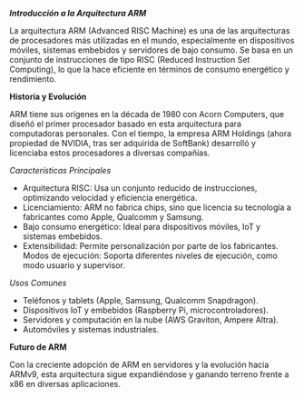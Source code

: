 ﻿***Introducción a la Arquitectura ARM***

La arquitectura ARM (Advanced RISC Machine) es una de las arquitecturas de procesadores más utilizadas en 
el mundo, especialmente en dispositivos móviles, sistemas embebidos y servidores de bajo consumo. Se basa en un conjunto de instrucciones de tipo RISC (Reduced Instruction Set Computing), lo que la hace eficiente en términos de consumo energético y rendimiento.

**Historia y Evolución**

ARM tiene sus orígenes en la década de 1980 con Acorn Computers, que diseñó el primer procesador basado en esta arquitectura para computadoras personales. Con el tiempo, la empresa ARM Holdings (ahora propiedad de NVIDIA, tras ser adquirida de SoftBank) desarrolló y licenciaba estos procesadores a diversas compañías.

*Características Principales*

- Arquitectura RISC: Usa un conjunto reducido de instrucciones, optimizando velocidad y eficiencia energética.
- Licenciamiento: ARM no fabrica chips, sino que licencia su tecnología a fabricantes como Apple, Qualcomm y Samsung.
- Bajo consumo energético: Ideal para dispositivos móviles, IoT y sistemas embebidos.
- Extensibilidad: Permite personalización por parte de los fabricantes.
Modos de ejecución: Soporta diferentes niveles de ejecución, como modo usuario y supervisor.

*Usos Comunes*

- Teléfonos y tablets (Apple, Samsung, Qualcomm Snapdragon).
- Dispositivos IoT y embebidos (Raspberry Pi, microcontroladores).
- Servidores y computación en la nube (AWS Graviton, Ampere Altra).
- Automóviles y sistemas industriales.

**Futuro de ARM**

Con la creciente adopción de ARM en servidores y la evolución hacia ARMv9, esta arquitectura sigue expandiéndose y ganando terreno frente a x86 en diversas aplicaciones.

